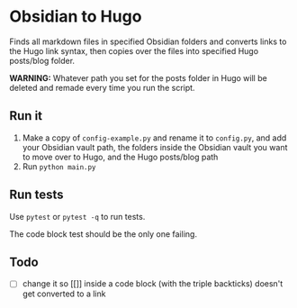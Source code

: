 # Obsidian to Hugo

Finds all markdown files in specified Obsidian folders and converts links to the Hugo link syntax, then copies over the files into specified Hugo posts/blog folder.

**WARNING:** Whatever path you set for the posts folder in Hugo will be deleted and remade every time you run the script.

## Run it

1. Make a copy of `config-example.py` and rename it to `config.py`, and add your Obsidian vault path, the folders inside the Obsidian vault you want to move over to Hugo, and the Hugo posts/blog path
2. Run `python main.py`

## Run tests

Use `pytest` or `pytest -q` to run tests.

The code block test should be the only one failing.

## Todo

- [ ] change it so \[\[\]\] inside a code block (with the triple backticks) doesn't get converted to a link
